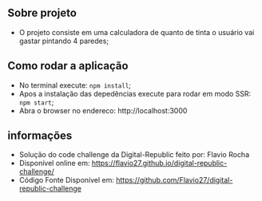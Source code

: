 ## Sobre projeto
* O projeto consiste em uma calculadora de quanto de tinta o usuário vai gastar pintando 4 paredes;

## Como rodar a aplicação
* No terminal execute: `npm install`;
* Apos a instalação das depedências execute para rodar em modo SSR: `npm start`;
* Abra o browser no endereco: http://localhost:3000

## informações
* Solução do code challenge da Digital-Republic feito por: Flavio Rocha
* Disponível online em: https://flavio27.github.io/digital-republic-challenge/
* Código Fonte Disponível em: https://github.com/Flavio27/digital-republic-challenge

